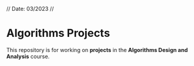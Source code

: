 // Date: 03/2023 //
# Algorithms Projects
This repository is for working on **projects** in the **Algorithms Design and Analysis** course.
